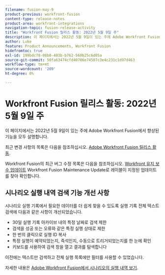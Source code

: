 ```yaml
---
filename: fusion-may-9
product-previous: workfront-fusion
content-type: release-notes
product-area: workfront-integrations
navigation-topic: fusion-release-activity
title: "Workfront Fusion 릴리스 활동: 2022년 5월 9일 주"
description: 이 페이지에서는 2022년 5월 9일이 있는 주에 Adobe Workfront Fusion에서 향상된 기능을 모두 설명합니다.
author: Luke
feature: Product Announcements, Workfront Fusion
hidefromtoc: true
exl-id: 199bdc78-08b0-403b-b762-560b25c6d05a
source-git-commit: 50fa63474cfd40706e74507c3e4c231c1d97d463
workflow-type: tm+mt
source-wordcount: '209'
ht-degree: 0%

---
```


# Workfront Fusion 릴리스 활동: 2022년 5월 9일 주

이 페이지에서는 2022년 5월 9일이 있는 주에 Adobe Workfront Fusion에서 향상된 기능을 모두 설명합니다.

최근 변경 사항의 목록은 다음을 참조하십시오. [Adobe Workfront Fusion 릴리스 활동](../../../product-announcements/product-releases/fusion-release-activity/fusion-release-activity.md).

Workfront Fusion의 최근 버그 수정 목록은 다음을 참조하십시오. [Workfront 유지 보수 업데이트](https://experienceleague.adobe.com/docs/workfront-known-issues/releases/current-updates.html) Workfront Fusion Maintenance Update로 레이블이 지정된 업데이트를 찾아 확인합니다.


## 시나리오 실행 내역 검색 기능 개선 사항

시나리오 실행 기록에서 필요한 데이터를 더 쉽게 찾을 수 있도록 실행 기록 전체 텍스트 검색에 다음과 같은 사항이 개선되었습니다.

* 30일 실행 기록 아카이브 내의 특정 날짜로 검색 제한
* 검색을 성공 또는 오류와 같은 특정 실행 상태로 제한
* 한 번의 클릭으로 실행 ID 복사
* 특정 실행이 예약되었는지, 즉석인지, 수동으로 트리거되었는지를 한 눈에 확인
* 키보드를 사용하여 검색 창을 열고 결과를 탐색합니다

이전에는 텍스트만 검색하고 전체 실행 목록에만 필터를 사용할 수 있었습니다.

자세한 내용은 [Adobe Workfront Fusion에서 시나리오의 실행 내역 보기](../../../workfront-fusion/scenarios/view-scenario-execution-history.md).
